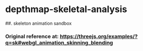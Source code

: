 # depthmap-skeletal-analysis

##. skeleton animation sandbox

### Original reference at: https://threejs.org/examples/?q=sk#webgl_animation_skinning_blending
